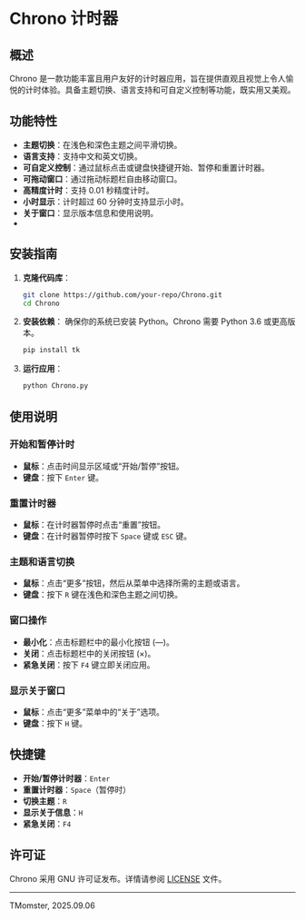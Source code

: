 # Chrono 计时器

## 概述

Chrono 是一款功能丰富且用户友好的计时器应用，旨在提供直观且视觉上令人愉悦的计时体验。具备主题切换、语言支持和可自定义控制等功能，既实用又美观。

## 功能特性

- **主题切换**：在浅色和深色主题之间平滑切换。
- **语言支持**：支持中文和英文切换。
- **可自定义控制**：通过鼠标点击或键盘快捷键开始、暂停和重置计时器。
- **可拖动窗口**：通过拖动标题栏自由移动窗口。
- **高精度计时**：支持 0.01 秒精度计时。
- **小时显示**：计时超过 60 分钟时支持显示小时。
- **关于窗口**：显示版本信息和使用说明。
- 

## 安装指南

1. **克隆代码库**：
   
   ```bash
   git clone https://github.com/your-repo/Chrono.git
   cd Chrono
   ```

2. **安装依赖**：
   确保你的系统已安装 Python。Chrono 需要 Python 3.6 或更高版本。
   
   ```bash
   pip install tk
   ```

3. **运行应用**：
   
   ```bash
   python Chrono.py
   ```

## 使用说明

### 开始和暂停计时

- **鼠标**：点击时间显示区域或“开始/暂停”按钮。
- **键盘**：按下 `Enter` 键。

### 重置计时器

- **鼠标**：在计时器暂停时点击“重置”按钮。
- **键盘**：在计时器暂停时按下 `Space` 键或 `ESC` 键。

### 主题和语言切换

- **鼠标**：点击“更多”按钮，然后从菜单中选择所需的主题或语言。
- **键盘**：按下 `R` 键在浅色和深色主题之间切换。

### 窗口操作

- **最小化**：点击标题栏中的最小化按钮 (—)。
- **关闭**：点击标题栏中的关闭按钮 (×)。
- **紧急关闭**：按下 `F4` 键立即关闭应用。

### 显示关于窗口

- **鼠标**：点击“更多”菜单中的“关于”选项。
- **键盘**：按下 `H` 键。

## 快捷键

- **开始/暂停计时器**：`Enter`
- **重置计时器**：`Space`（暂停时）
- **切换主题**：`R`
- **显示关于信息**：`H`
- **紧急关闭**：`F4`

## 许可证

Chrono 采用 GNU 许可证发布。详情请参阅 [LICENSE](LICENSE) 文件。

---

TMomster, 2025.09.06
